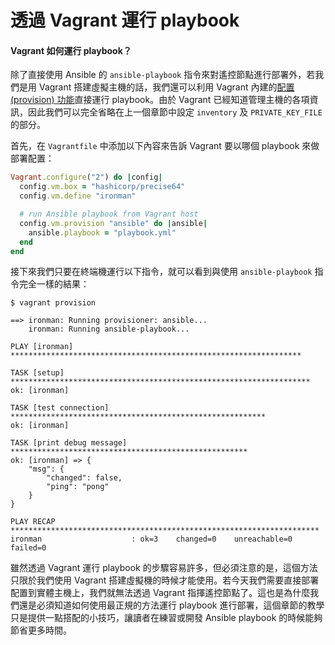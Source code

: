 # 透過 Vagrant 運行 playbook

#### Vagrant 如何運行 playbook？

除了直接使用 Ansible 的 `ansible-playbook` 指令來對遙控節點進行部署外，若我們是用 Vagrant 搭建虛擬主機的話，我們還可以利用 Vagrant 內建的[配置 (provision) 功能](https://www.vagrantup.com/docs/provisioning/ansible.html)直接運行 playbook。由於 Vagrant 已經知道管理主機的各項資訊，因此我們可以完全省略在上一個章節中設定 `inventory` 及 `PRIVATE_KEY_FILE` 的部分。

首先，在 `Vagrantfile` 中添加以下內容來告訴 Vagrant 要以哪個 playbook 來做部署配置：

```ruby
Vagrant.configure("2") do |config|
  config.vm.box = "hashicorp/precise64"
  config.vm.define "ironman"

  # run Ansible playbook from Vagrant host
  config.vm.provision "ansible" do |ansible|
    ansible.playbook = "playbook.yml"
  end
end
```

接下來我們只要在終端機運行以下指令，就可以看到與使用 `ansible-playbook` 指令完全一樣的結果：

```shell
$ vagrant provision

==> ironman: Running provisioner: ansible...
    ironman: Running ansible-playbook...

PLAY [ironman] *****************************************************************

TASK [setup] *******************************************************************
ok: [ironman]

TASK [test connection] *********************************************************
ok: [ironman]

TASK [print debug message] *****************************************************
ok: [ironman] => {
    "msg": {
        "changed": false,
        "ping": "pong"
    }
}

PLAY RECAP *********************************************************************
ironman                    : ok=3    changed=0    unreachable=0    failed=0
```

雖然透過 Vagrant 運行 playbook 的步驟容易許多，但必須注意的是，這個方法只限於我們使用 Vagrant 搭建虛擬機的時候才能使用。若今天我們需要直接部署配置到實體主機上，我們就無法透過 Vagrant 指揮遙控節點了。這也是為什麼我們還是必須知道如何使用最正規的方法運行 playbook 進行部署，這個章節的教學只是提供一點搭配的小技巧，讓讀者在練習或開發 Ansible playbook 的時候能夠節省更多時間。